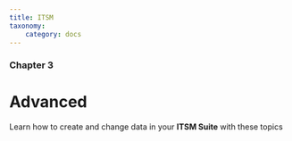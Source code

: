 ```yaml
---
title: ITSM
taxonomy:
    category: docs
---
```


### Chapter 3

# Advanced

Learn how to create and change data in your **ITSM Suite** with these topics
